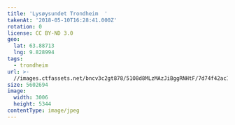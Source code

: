 ```yaml
---
title: 'Lysøysundet Trondheim  '
takenAt: '2018-05-10T16:28:41.000Z'
rotation: 0
license: CC BY-ND 3.0
geo:
  lat: 63.88713
  lng: 9.828994
tags:
  - trondheim
url: >-
  //images.ctfassets.net/bncv3c2gt878/51O8d8MLzMAzJiBggRNHtF/7d74f42ac1d8266170b71f4394800c60/lysysundet-trondheim_27166959577_o
size: 5602694
image:
  width: 3006
  height: 5344
contentType: image/jpeg
---
```


